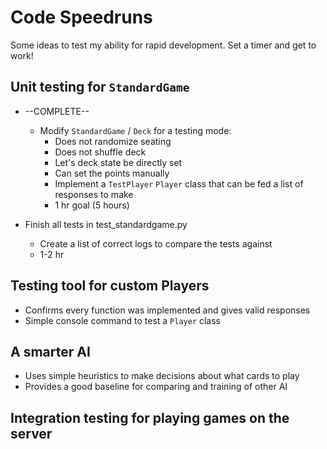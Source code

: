 # Code Speedruns

Some ideas to test my ability for rapid development. Set a timer and get to
work!

## Unit testing for `StandardGame`

- --COMPLETE-- 
    - Modify `StandardGame` / `Deck` for a testing mode:
        - Does not randomize seating
        - Does not shuffle deck
        - Let's deck state be directly set
        - Can set the points manually
        - Implement a `TestPlayer` `Player` class that can be fed a list of responses to
          make
        - 1 hr goal (5 hours)

- Finish all tests in test\_standardgame.py
    - Create a list of correct logs to compare the tests against
    - 1-2 hr

## Testing tool for custom Players

- Confirms every function was implemented and gives valid responses 
- Simple console command to test a `Player` class

## A smarter AI

- Uses simple heuristics to make decisions about what cards to play
- Provides a good baseline for comparing and training of other AI

## Integration testing for playing games on the server
